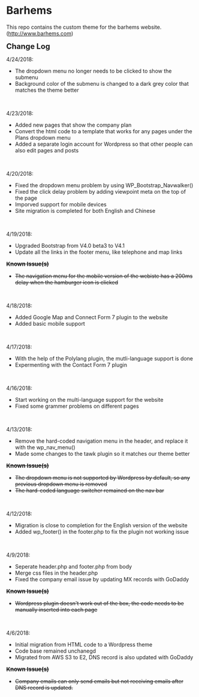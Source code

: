 # Barhems

This repo contains the custom theme for the barhems website. (http://www.barhems.com)


<strong style="font-size:20px">Change Log</strong><br />

4/24/2018:
<ul><li>The dropdown menu no longer needs to be clicked to show the submenu</li>
<li>Background color of the submenu is changed to a dark grey color that matches the theme better</li>
</ul>
<br />

4/23/2018:
<ul><li>Added new pages that show the company plan</li>
<li>Convert the html code to a template that works for any pages under the Plans dropdown menu</li>
<li>Added a separate login account for Wordpress so that other people can also edit pages and posts</li>
</ul>
<br />

4/20/2018:
<ul><li>Fixed the dropdown menu problem by using WP_Bootstrap_Navwalker()</li>
<li>Fixed the click delay problem by adding viewpoint meta on the top of the page</li>
<li>Imporved support for mobile devices</li>
<li>Site migration is completed for both English and Chinese</li>
</ul>
<br />

4/19/2018:
<ul><li>Upgraded Bootstrap from V4.0 beta3 to V4.1</li>
<li>Update all the links in the footer menu, like telephone and map links</div>
</ul>
<strike> 
<strong style="font-size:15px">Known Issue(s)</strong><br />
<ul>
<li>The navigation menu for the mobile version of the webiste has a 200ms delay when the hamburger icon is clicked</li>
</ul>
</strike>
<br />

4/18/2018:
<ul><li>Added Google Map and Connect Form 7 plugin to the website</li>
<li>Added basic mobile support</li>
</ul>
<br />

4/17/2018:
<ul><li>With the help of the Polylang plugin, the mutli-language support is done</li>
<li>Expermenting with the Contact Form 7 plugin</li>
</ul>
<br />

4/16/2018:
<ul><li>Start working on the multi-language support for the website</li>
<li>Fixed some grammer problems on different pages</li>
</ul>
<br />

4/13/2018:
<ul><li>Remove the hard-coded navigation menu in the header, and replace it with the wp_nav_menu()</li>
<li>Made some changes to the tawk plugin so it matches our theme better</li>
</ul>
<strike> 
<strong style="font-size:15px">Known Issue(s)</strong><br />
<ul>
<li>The dropdown menu is not supported by Wordpress by default, so any previous dropdown menu is removed</li>
<li>The hard-coded language switcher remained on the nav bar</li>
</ul>
</strike>
<br />


4/12/2018:
<ul><li>Migration is close to completion for the English version of the website</li>
<li>Added wp_footer() in the footer.php to fix the plugin not working issue</li>
</ul>
<br />

4/9/2018:
<ul><li>Seperate header.php and footer.php from body</li>
<li>Merge css files in the header.php</li>
<li>Fixed the company email issue by updating MX records with GoDaddy</li>
</ul>
<strike> 
<strong style="font-size:15px">Known Issue(s)</strong><br />
<ul>
<li>Wordpress plugin doesn't work out of the box, the code needs to be manually inserted into each page</li>
</ul>
</strike>
<br />

4/6/2018: 
<ul><li>Initial migration from HTML code to a Wordpress theme</li>
<li>Code base remained unchanegd</li>
<li>Migrated from AWS S3 to E2, DNS record is also updated with GoDaddy</li>
</ul>
<strike> 
<strong style="font-size:15px">Known Issue(s)</strong><br />
<ul>
<li>Company emails can only send emails but not receiving emails after DNS record is updated.</li>
</ul>
</strike>
</ul>
